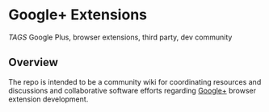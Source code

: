 # Google+ Extensions

*TAGS* Google Plus, browser extensions, third party, dev community

## Overview

The repo is intended to be a community wiki for coordinating resources and discussions and collaborative software efforts regarding [Google+](https://plus.google.com) browser extension development.